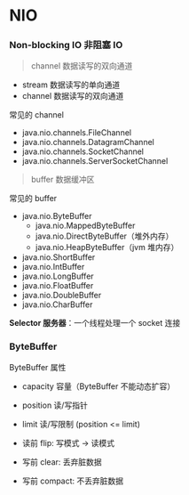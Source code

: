 # NIO

### Non-blocking IO 非阻塞 IO

> channel 数据读写的双向通道

- stream 数据读写的单向通道
- channel 数据读写的双向通道

常见的 channel

- java.nio.channels.FileChannel
- java.nio.channels.DatagramChannel
- java.nio.channels.SocketChannel
- java.nio.channels.ServerSocketChannel

> buffer 数据缓冲区

常见的 buffer

- java.nio.ByteBuffer
    - java.nio.MappedByteBuffer
    - java.nio.DirectByteBuffer（堆外内存）
    - java.nio.HeapByteBuffer（jvm 堆内存）
- java.nio.ShortBuffer
- java.nio.IntBuffer
- java.nio.LongBuffer
- java.nio.FloatBuffer
- java.nio.DoubleBuffer
- java.nio.CharBuffer

**Selector 服务器**：一个线程处理一个 socket 连接

### ByteBuffer

ByteBuffer 属性

- capacity 容量（ByteBuffer 不能动态扩容）
- position 读/写指针
- limit 读/写限制 (position <= limit)

- 读前 flip: 写模式 -> 读模式
- 写前 clear: 丢弃脏数据
- 写前 compact: 不丢弃脏数据
